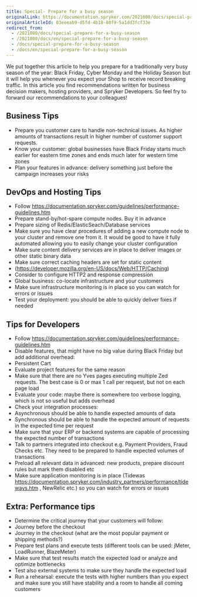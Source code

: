 ```yaml
---
title: Special- Prepare for a busy season
originalLink: https://documentation.spryker.com/2021080/docs/special-prepare-for-a-busy-season
originalArticleId: 03eeeab9-d5fd-4b18-80f9-5a1dd3fcf33e
redirect_from:
  - /2021080/docs/special-prepare-for-a-busy-season
  - /2021080/docs/en/special-prepare-for-a-busy-season
  - /docs/special-prepare-for-a-busy-season
  - /docs/en/special-prepare-for-a-busy-season
---
```


We put together this article to help you prepare for a traditionally very busy season of the year: Black Friday, Cyber Monday and the Holiday Season but it will help you whenever you expect your Shop to receive record breaking traffic. In this article you find recommendations written for business decision makers, hosting providers, and Spryker Developers. So feel fry to forward our recommendations to your colleagues!

## Business Tips

* Prepare you customer care to handle non-technical issues. As higher amounts of transactions result in higher number of customer support requests. 
* Know your customer: global businesses have Black Friday starts much earlier for eastern time zones and ends much later for western time zones
* Plan your features in advance: delivery something just before the campaign increases your risks 

## DevOps and Hosting Tips

* Follow https://documentation.spryker.com/guidelines/performance-guidelines.htm
* Prepare stand-by/hot-spare compute nodes. Buy it in advance 
* Prepare sizing of Redis/ElasticSeach/Database services 
* Make sure you have clear procedures of adding a new compute node to your cluster and remove one from it. It would be good to have it fully automated allowing you to easily change your cluster configuration
* Make sure content delivery services are in place to deliver images or other static binary data
* Make sure correct caching headers are set for static content 
* (https://developer.mozilla.org/en-US/docs/Web/HTTP/Caching)
* Consider to configure HTTP2 and response compression
* Global business: co-locate infrastructure and your customers
* Make sure infrastructure monitoring is in place so you can watch for errors or issues
* Test your deployment: you should be able to quickly deliver fixes if needed

## Tips for Developers

* Follow https://documentation.spryker.com/guidelines/performance-guidelines.htm
* Disable features, that might have no big value during Black Friday but add additional overhead:
* Persistent Cart 
* Evaluate project features for the same reason
* Make sure that there are no Yves pages executing multiple Zed requests. The best case is 0 or max 1 call per request, but not on each page load
* Evaluate your code: maybe there is somewhere too verbose logging, which is not so useful but adds overhead
* Check your integration processes:
* Asynchronous should be able to handle expected amounts of data
* Synchronous should be able to handle the expected amount of requests in the expected time per request
* Make sure that your ERP or backend systems are capable of processing the expected number of transactions
* Talk to partners integrated into checkout e.g. Payment Providers, Fraud Checks etc. They need to be prepared to handle expected volumes of transactions
* Preload all relevant data in advanced: new products, prepare discount rules but mark them disabled etc
* Make sure application monitoring is in place (Tidewas https://documentation.spryker.com/industry_partners/performance/tideways.htm , NewRelic etc.) so you can watch for errors or issues

## Extra: Performance tips

* Determine the critical journey that your customers will follow:
* Journey before the checkout
* Journey in the checkout (what are the most popular payment or shipping methods?)
* Prepare test plans and execute tests (different tools can be used: jMeter, LoadRunner, BlazeMeter)
* Make sure that test results match the expected load or analyze and optimize bottlenecks
* Test also external systems to make sure they handle the expected load
* Run a rehearsal: execute the tests with higher numbers than you expect and make sure you still have stability and a room to handle all coming customers

